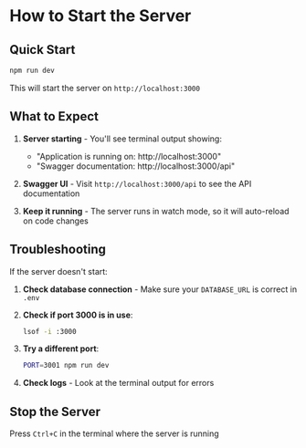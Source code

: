 # How to Start the Server

## Quick Start

```bash
npm run dev
```

This will start the server on `http://localhost:3000`

## What to Expect

1. **Server starting** - You'll see terminal output showing:
   - "Application is running on: http://localhost:3000"
   - "Swagger documentation: http://localhost:3000/api"

2. **Swagger UI** - Visit `http://localhost:3000/api` to see the API documentation

3. **Keep it running** - The server runs in watch mode, so it will auto-reload on code changes

## Troubleshooting

If the server doesn't start:

1. **Check database connection** - Make sure your `DATABASE_URL` is correct in `.env`
2. **Check if port 3000 is in use**:
   ```bash
   lsof -i :3000
   ```

3. **Try a different port**:
   ```bash
   PORT=3001 npm run dev
   ```

4. **Check logs** - Look at the terminal output for errors

## Stop the Server

Press `Ctrl+C` in the terminal where the server is running

